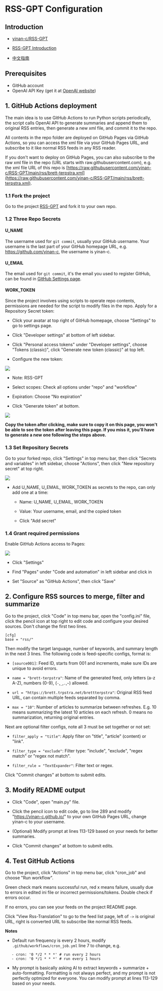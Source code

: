 # RSS-GPT Configuration

## Introduction

- [yinan-c/RSS-GPT](https://github.com/yinan-c/RSS-GPT) 

- [RSS-GPT Introduction](https://yinan-c.github.io/rss-gpt.html)

- [中文指南](https://yinan-c.github.io/rss-gpt-manual-zh.html)

## Prerequisites

- GitHub account
- OpenAI API Key (get it at [OpenAI website](https://platform.openai.com/account/api-keys))

## 1. GitHub Actions deployment 

The main idea is to use GitHub Actions to run Python scripts periodically, the script calls OpenAI API to generate summaries and append them to original RSS entries, then generate a new xml file, and commit it to the repo. 

All contents in the repo folder are deployed on GitHub Pages via GitHub Actions, so you can access the xml file via your GitHub Pages URL, and subscribe to it like normal RSS feeds in any RSS reader.

If you don't want to deploy on GitHub Pages, you can also subscribe to the raw xml file in the repo (URL starts with raw.githubusercontent.com), e.g. the xml file URL of this repo is [https://raw.githubusercontent.com/yinan-c/RSS-GPT/main/rss/brett-terpstra.xml](https://raw.githubusercontent.com/yinan-c/RSS-GPT/main/rss/brett-terpstra.xml).

### 1.1 Fork the project

Go to the project [RSS-GPT](https://github.com/yinan-c/RSS-GPT) and fork it to your own repo.

### 1.2 Three Repo Secrets

#### U_NAME 

The username used for `git commit`, usually your GitHub username. Your username is the last part of your GitHub homepage URL, e.g. https://github.com/yinan-c, the username is yinan-c.

#### U_EMAIL

The email used for `git commit`, it's the email you used to register GitHub, can be found in [GitHub Settings page](https://github.com/settings/emails).

#### WORK_TOKEN 

Since the project involves using scripts to operate repo contents, permissions are needed for the script to modify files in the repo. Apply for a Repository Secret token:

- Click your avatar at top right of GitHub homepage, choose "Settings" to go to settings page.

- Click "Developer settings" at bottom of left sidebar.

- Click "Personal access tokens" under "Developer settings", choose "Tokens (classic)", click "Generate new token (classic)" at top left. 

- Configure the new token:

![](pics/token-set.png)

   - Note: RSS-GPT
   
   - Select scopes: Check all options under "repo" and "workflow" 
   
   - Expiration: Choose "No expiration"
   
- Click "Generate token" at bottom.

![](pics/token-copy.png)

**Copy the token after clicking, make sure to copy it on this page, you won't be able to see the token after leaving this page. If you miss it, you'll have to generate a new one following the steps above.**

### 1.3 Set Repository Secrets 

Go to your forked repo, click "Settings" in top menu bar, then click "Secrets and variables" in left sidebar, choose "Actions", then click "New repository secret" at top right. 

![](pics/secrets.png)

- Add U_NAME, U_EMAIL, WORK_TOKEN as secrets to the repo, can only add one at a time:

  - Name: U_NAME, U_EMAIL, WORK_TOKEN
  
  - Value: Your username, email, and the copied token
  
  - Click "Add secret"

### 1.4 Grant required permissions 

Enable GitHub Actions access to Pages:

![](pics/pages.png)

  - Click "Settings"
  
  - Find "Pages" under "Code and automation" in left sidebar and click in
  
  - Set "Source" as "GitHub Actions", then click "Save"

## 2. Configure RSS sources to merge, filter and summarize

Go to the project, click "Code" in top menu bar, open the "config.ini" file, click the pencil icon at top right to edit code and configure your desired sources. Don't change the first two lines.

```
[cfg] 
base = "rss/"
```

Then modify the target language, number of keywords, and summary length in the next 3 lines. The following code is feed-specific configs, format is:

- `[source001]`: Feed ID, starts from 001 and increments, make sure IDs are unique to avoid errors.

- `name = "brett-terpstra"`: Name of the generated feed, only letters (a-z A-Z), numbers (0-9), (`-`,`_`,`.`,`~`) allowed. 

- `url = "https://brett.trpstra.net/brettterpstra"`: Original RSS feed URL, can contain multiple feeds separated by comma. 

- `max = "10"`: Number of articles to summarize between refreshes. E.g. 10 means summarizing the latest 10 articles on each refresh. 0 means no summarization, returning original entries.

Next are optional filter configs, note all 3 must be set together or not set: 

- `filter_apply = "title"`: Apply filter on "title", "article" (content) or "link".

- `filter_type = "exclude"`: Filter type: "include", "exclude", "regex match" or "regex not match".

- `filter_rule = "TextExpander"`: Filter text or regex.

Click "Commit changes" at bottom to submit edits. 

## 3. Modify README output

- Click "Code", open "main.py" file. 

- Click the pencil icon to edit code, go to line 289 and modify "https://yinan-c.github.io/" to your own GitHub Pages URL, change yinan-c to your username.

- (Optional) Modify prompt at lines 113-129 based on your needs for better summaries. 

- Click "Commit changes" at bottom to submit edits.

## 4. Test GitHub Actions 

Go to the project, click "Actions" in top menu bar, click "cron_job" and choose "Run workflow".

Green check mark means successful run, red x means failure, usually due to errors in edited ini file or incorrect permissions/tokens. Double check if errors occur.

If no errors, you can see your feeds on the project README page. 

Click "View Rss-Translation" to go to the feed list page, left of `->` is original URL, right is converted URL to subscribe like normal RSS feeds.

**Notes**

- Default run frequency is every 2 hours, modify `.github/workflows/cron_job.yml` line 7 to change, e.g. 

```
   - cron: '0 */2 * * *' # run every 2 hours
   - cron: '0 */1 * * *' # run every 1 hours
```

- My prompt is basically asking AI to extract keywords + summarize + auto-formatting. Formatting is not always perfect, and my prompt is not perfectly optmized for everyone. You can modify prompt at lines 113-129 based on your needs.